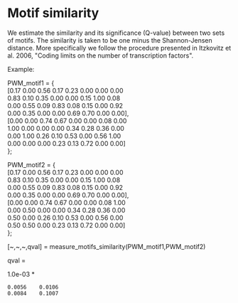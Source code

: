 # Motif similarity

We estimate the similarity and its significance (Q-value) between two sets of motifs. The similarity is taken to be one minus the Shannon-Jensen distance. More specifically we follow the procedure presented in Itzkovitz et al. 2006, "Coding limits on the number of transcription factors".

Example: 

PWM_motif1 =  {  
[0.17 0.00 0.56 0.17 0.23 0.00 0.00 0.00  
 0.83 0.10 0.35 0.00 0.00 0.15 1.00 0.08  
 0.00 0.55 0.09 0.83 0.08 0.15 0.00 0.92  
 0.00 0.35 0.00 0.00 0.69 0.70 0.00 0.00],  
[0.00 0.00 0.74 0.67 0.00 0.00 0.08 0.00  
 1.00 0.00 0.00 0.00 0.34 0.28 0.36 0.00  
 0.00 1.00 0.26 0.10 0.53 0.00 0.56 1.00  
 0.00 0.00 0.00 0.23 0.13 0.72 0.00 0.00]  
};

PWM_motif2 =  {  
[0.17 0.00 0.56 0.17 0.23 0.00 0.00 0.00  
 0.83 0.10 0.35 0.00 0.00 0.15 1.00 0.08  
 0.00 0.55 0.09 0.83 0.08 0.15 0.00 0.92  
 0.00 0.35 0.00 0.00 0.69 0.70 0.00 0.00],  
[0.00 0.00 0.74 0.67 0.00 0.00 0.08 1.00  
 0.00 0.50 0.00 0.00 0.34 0.28 0.36 0.00  
 0.50 0.00 0.26 0.10 0.53 0.00 0.56 0.00  
 0.50 0.50 0.00 0.23 0.13 0.72 0.00 0.00]  
};

[\~,\~,\~,qval] = measure_motifs_similarity(PWM_motif1,PWM_motif2)

qval =

   1.0e-03 *

    0.0056    0.0106
    0.0084    0.1007

